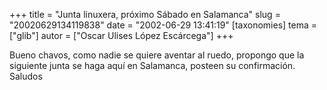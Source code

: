 +++
title = "Junta linuxera, próximo Sábado en Salamanca"
slug = "20020629134119838"
date = "2002-06-29 13:41:19"
[taxonomies]
tema = ["glib"]
autor = ["Oscar Ulises López Escárcega"]
+++

Bueno chavos, como nadie se quiere aventar al ruedo, propongo que la
siguiente junta se haga aquí en Salamanca, posteen su confirmación.  
Saludos

